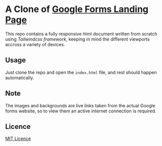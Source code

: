 # A Clone of [Google Forms Landing Page](https://www.google.com/forms/about/)

This repo contains a fully responsive html document written from scratch using _Tailwindcss framework_,
keeping in mind the different viewports accross a variety of devices.

## Usage
Just clone the repo and open the `index.html` file, and rest should happen automatically.

## Note
The images and backgrounds are live links taken from the actual Google forms website, so to view them an active
internet connection is required.

## Licence
[MIT Licence](./LICENCE)

